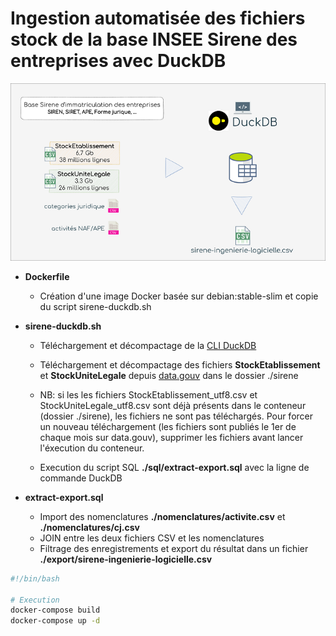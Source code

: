 # Ingestion automatisée des fichiers stock de la base INSEE Sirene des entreprises avec DuckDB

![schéma](./img/duckdb-sirene.png)

- **Dockerfile**
  - Création d'une image Docker basée sur debian:stable-slim et copie du script sirene-duckdb.sh

- **sirene-duckdb.sh**
  - Téléchargement et décompactage de la [CLI DuckDB](https://duckdb.org/docs/installation/index?version=latest&environment=cli&installer=binary&platform=linux)

  - Téléchargement et décompactage des fichiers **StockEtablissement** et **StockUniteLegale** depuis [data.gouv](https://www.data.gouv.fr/fr/datasets/base-sirene-des-entreprises-et-de-leurs-etablissements-siren-siret/) dans le dossier ./sirene

  - NB: si les les fichiers StockEtablissement_utf8.csv et StockUniteLegale_utf8.csv sont déjà présents dans le conteneur (dossier ./sirene), les fichiers ne sont pas téléchargés. Pour forcer un nouveau téléchargement (les fichiers sont publiés le 1er de chaque mois sur data.gouv), supprimer les fichiers avant lancer l'éxecution du conteneur.

  - Execution du script SQL **./sql/extract-export.sql** avec la ligne de commande DuckDB

- **extract-export.sql**

  - Import des nomenclatures **./nomenclatures/activite.csv** et **./nomenclatures/cj.csv**
  - JOIN entre les deux fichiers CSV et les nomenclatures
  - Filtrage des enregistrements et export du résultat dans un fichier **./export/sirene-ingenierie-logicielle.csv**

```bash
#!/bin/bash

# Execution
docker-compose build
docker-compose up -d

```

